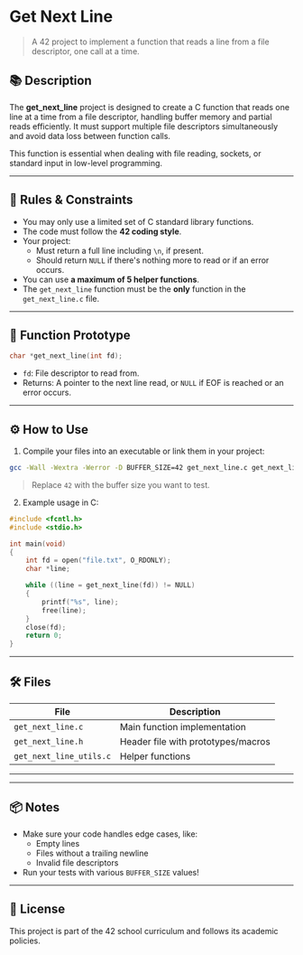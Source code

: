 # Get Next Line

> A 42 project to implement a function that reads a line from a file descriptor, one call at a time.

## 📚 Description

The **get_next_line** project is designed to create a C function that reads one line at a time from a file descriptor, handling buffer memory and partial reads efficiently. It must support multiple file descriptors simultaneously and avoid data loss between function calls.

This function is essential when dealing with file reading, sockets, or standard input in low-level programming.

---

## 🧠 Rules & Constraints

- You may only use a limited set of C standard library functions.
- The code must follow the **42 coding style**.
- Your project:
  - Must return a full line including `\n`, if present.
  - Should return `NULL` if there's nothing more to read or if an error occurs.
- You can use **a maximum of 5 helper functions**.
- The `get_next_line` function must be the **only** function in the `get_next_line.c` file.

---

## 🧪 Function Prototype

```c
char *get_next_line(int fd);
```

- `fd`: File descriptor to read from.
- Returns: A pointer to the next line read, or `NULL` if EOF is reached or an error occurs.

---

## ⚙️ How to Use

1. Compile your files into an executable or link them in your project:

```bash
gcc -Wall -Wextra -Werror -D BUFFER_SIZE=42 get_next_line.c get_next_line_utils.c -o gnl
```

> Replace `42` with the buffer size you want to test.

2. Example usage in C:

```c
#include <fcntl.h>
#include <stdio.h>

int main(void)
{
    int fd = open("file.txt", O_RDONLY);
    char *line;

    while ((line = get_next_line(fd)) != NULL)
    {
        printf("%s", line);
        free(line);
    }
    close(fd);
    return 0;
}
```

---

## 🛠️ Files

| File                  | Description                        |
|-----------------------|------------------------------------|
| `get_next_line.c`     | Main function implementation       |
| `get_next_line.h`     | Header file with prototypes/macros |
| `get_next_line_utils.c` | Helper functions                  |

---

---

## 📦 Notes

- Make sure your code handles edge cases, like:
  - Empty lines
  - Files without a trailing newline
  - Invalid file descriptors
- Run your tests with various `BUFFER_SIZE` values!

---

## 📜 License

This project is part of the 42 school curriculum and follows its academic policies.
